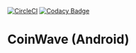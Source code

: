 [![CircleCI](https://circleci.com/gh/blocksdecoded/coinwave-android.svg?style=shield)](https://circleci.com/gh/blocksdecoded/coinwave-android) [![Codacy Badge](https://api.codacy.com/project/badge/Grade/996cbf4e5a7746baaf23d96a3bd48b56)](https://www.codacy.com/app/blocksdecoded/coinwave-android?utm_source=github.com&amp;utm_medium=referral&amp;utm_content=blocksdecoded/coinwave-android&amp;utm_campaign=Badge_Grade)

# CoinWave (Android)